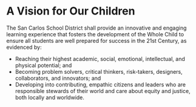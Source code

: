 A Vision for Our Children
=========================

The San Carlos School District shall provide an innovative and engaging learning 
experience that fosters the development of the Whole Child to ensure all 
students are well prepared for success in the 21st Century, as evidenced by:

* Reaching their highest academic, social, emotional, intellectual, and 
physical potential; and
* Becoming problem solvers, critical thinkers, risk-takers, designers, 
collaborators, and innovators; and
* Developing into contributing, empathic citizens and leaders who are 
responsible stewards of their world and care about equity and justice, 
both locally and worldwide.

